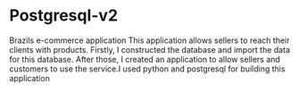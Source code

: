 # Postgresql-v2
 Brazils e-commerce application
This application allows sellers to reach their clients with products. Firstly, I constructed the database and import the data for this database. After those, I created an application to allow sellers and customers to use the service.I used python and postgresql for building this application
